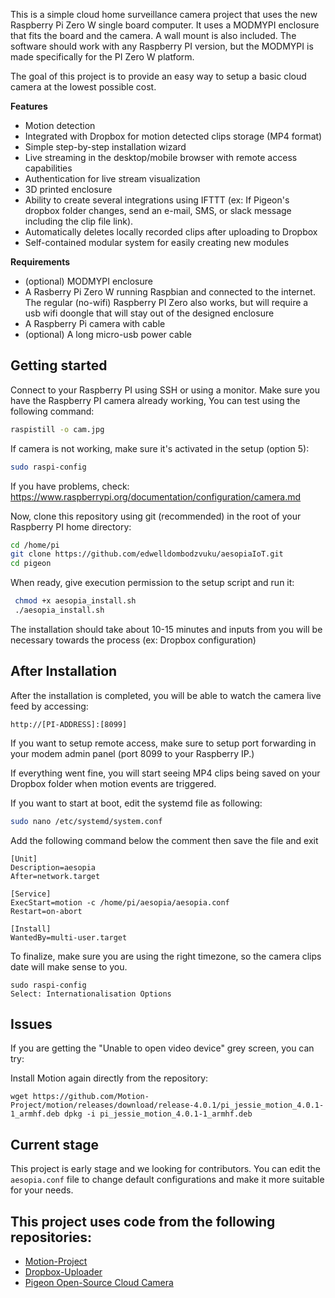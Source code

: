 This is a simple cloud home surveillance camera project that uses the new Raspberry Pi Zero W single board computer. It uses a MODMYPI enclosure that fits the board and the camera. A wall mount is also included. The software should work with any Raspberry PI version, but the MODMYPI is made specifically for the PI Zero W platform.

The goal of this project is to provide an easy way to setup a basic cloud camera at the lowest possible cost.

**Features**

* Motion detection
* Integrated with Dropbox for motion detected clips storage (MP4 format)
* Simple step-by-step installation wizard
* Live streaming in the desktop/mobile browser with remote access capabilities
* Authentication for live stream visualization
* 3D printed enclosure
* Ability to create several integrations using IFTTT (ex: If Pigeon's dropbox folder changes, send an e-mail, SMS, or slack message including the clip file link).
* Automatically deletes locally recorded clips after uploading to Dropbox
* Self-contained modular system for easily creating new modules

**Requirements**
* (optional) MODMYPI enclosure 
* A Rasberry Pi Zero W running Raspbian and connected to the internet. The regular (no-wifi) Raspberry PI Zero also works, but will require a usb wifi doongle that will stay out of the designed enclosure
* A Raspberry Pi camera with cable
* (optional) A long micro-usb power cable


## Getting started

Connect to your Raspberry PI using SSH or using a monitor. Make sure you have the Raspberry PI camera already working, You can test using the following command:

```bash
raspistill -o cam.jpg
```

If camera is not working, make sure it's activated in the setup (option 5):
```bash
sudo raspi-config
```

If you have problems, check: https://www.raspberrypi.org/documentation/configuration/camera.md

Now, clone this repository using git (recommended) in the root of your Raspberry PI home directory:

```bash
cd /home/pi
git clone https://github.com/edwelldombodzvuku/aesopiaIoT.git
cd pigeon
```

When ready, give execution permission to the setup script and run it:

```bash
 chmod +x aesopia_install.sh
 ./aesopia_install.sh
```

The installation should take about 10-15 minutes and inputs from you will be necessary towards the process (ex: Dropbox configuration)

## After Installation

After the installation is completed, you will be able to watch the camera live feed by accessing:

```
http://[PI-ADDRESS]:[8099]
```

If you want to setup remote access, make sure to setup port forwarding in your modem admin panel (port 8099 to your Raspberry IP.)

If everything went fine, you will start seeing MP4 clips being saved on your Dropbox folder when motion events are triggered.

If you want to start at boot, edit the systemd file as following:
```Bash
sudo nano /etc/systemd/system.conf
```
Add the following command below the comment then save the file and exit

```
[Unit]
Description=aesopia
After=network.target

[Service]
ExecStart=motion -c /home/pi/aesopia/aesopia.conf
Restart=on-abort

[Install]
WantedBy=multi-user.target
```

To finalize, make sure you are using the right timezone, so the camera clips date will make sense to you.

```
sudo raspi-config
Select: Internationalisation Options

```

## Issues

If you are getting the "Unable to open video device" grey screen, you can try:

Install Motion again directly from the repository:

```wget https://github.com/Motion-Project/motion/releases/download/release-4.0.1/pi_jessie_motion_4.0.1-1_armhf.deb dpkg -i pi_jessie_motion_4.0.1-1_armhf.deb```



## Current stage

This project is early stage and we looking for contributors. You can edit the ```aesopia.conf``` file to change default configurations and make it more suitable for your needs.


## This project uses code from the following repositories:
* [Motion-Project](https://github.com/Motion-Project/motion)
* [Dropbox-Uploader](https://github.com/andreafabrizi/Dropbox-Uploader)
* [Pigeon Open-Source Cloud Camera](https://github.com/geraldoramos/pigeon)

